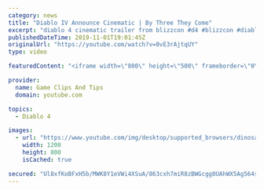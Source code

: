 ```yaml
---
category: news
title: "Diablo IV Announce Cinematic | By Three They Come"
excerpt: "diablo 4 cinematic trailer from blizzcon #d4 #blizzcon #diablo."
publishedDateTime: 2019-11-01T19:01:45Z
originalUrl: "https://youtube.com/watch?v=0vE3rAjtqUY"
type: video

featuredContent: "<iframe width=\"800\" height=\"500\" frameborder=\"0\" src=\"https://www.youtube.com/embed/0vE3rAjtqUY\" allow=\"accelerometer; autoplay; encrypted-media; gyroscope; picture-in-picture\" allowfullscreen></iframe>"

provider:
  name: Game Clips And Tips
  domain: youtube.com

topics:
  - Diablo 4

images:
  - url: "https://www.youtube.com/img/desktop/supported_browsers/dinosaur.png"
    width: 1200
    height: 800
    isCached: true

secured: "Ul8xfKoBFxH5b/MWK8Y1eVWi4XSuA/863cxh7miR8zBWGcgg0UAhWX5Ag564sKxTqkpjf7frgrkAMJQUK4IYEp4M3ZukVZ5HkKw9/nRns7OZNfSeBZk+/5mjf9V3eed82vaokvygHNb3UDQTdL/Gv6g8a05+TzpYbcyrwmEq/sfS17GnoVUPxT/T08XhyeSqDpg+iLkvOxitBFJS+QvG4HrvPXn2qYSizkLQpN0BLe6Eh1qCCEUzYBzIRAxAU0OcNEn8UMWInozL/zQsJ+DATRJY07XPEoAR6/+cD0/PSFaNd2JYKlCCanfIRIDoPlPXPhOw+UkIYEJp2t5mfbFlJzEIgIKyX7JZZzPZANaRBO6Cn4pGijP4gePh7yTcqt4w52KBrIdaHGNbbFtF2H0p3w==;iZ6RVZxBq2FHPI+P7Pwshg=="
---
```



